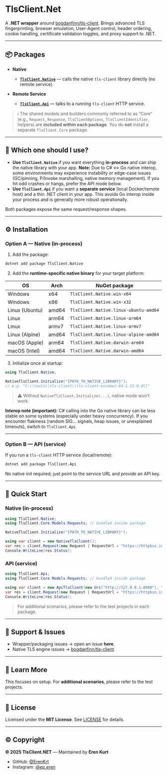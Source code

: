 # TlsClient.Net

A **.NET wrapper** around [bogdanfinn/tls-client](https://github.com/bogdanfinn/tls-client).
Brings advanced TLS fingerprinting, browser emulation, User-Agent control, header ordering, cookie handling, certificate validation toggles, and proxy support to .NET.

---

## 📦 Packages

* **Native**

  * **[`TlsClient.Native`](./src/TlsClient.Native/README.md)** — calls the native `tls-client` library directly (no remote service).
* **Remote Service**

  * **[`TlsClient.Api`](./src/TlsClient.Api/README.md)** — talks to a running `tls-client` HTTP service.

> ℹ️ The shared models and builders commonly referred to as “Core” (e.g., `Request`, `Response`, `TlsClientOptions`, `TlsClientIdentifier`, helpers) are **included within each package**. You do **not** install a separate `TlsClient.Core` package.

---

## 🧭 Which one should I use?

* **Use `TlsClient.Native`** if you want everything **in-process** and can ship the native library with your app.
  **Note:** Due to C# ↔ Go native interop, some environments may experience instability or edge-case issues (GC/pinning, P/Invoke marshalling, native memory management). If you hit odd crashes or hangs, prefer the API mode below.
* **Use `TlsClient.Api`** if you want a **separate service** (local Docker/remote host) and a thin .NET client in your app. This avoids Go interop inside your process and is generally more robust operationally.

Both packages expose the same request/response shapes.

---

## ⚙️ Installation

### Option A — Native (in-process)

1. Add the package:

```bash
dotnet add package TlsClient.Native
```

2. Add the **runtime-specific native binary** for your target platform:

| OS             | Arch  | NuGet package                         |
| -------------- | ----- | ------------------------------------- |
| Windows        | x64   | `TlsClient.Native.win-x64`            |
| Windows        | x86   | `TlsClient.Native.win-x32`            |
| Linux (Ubuntu) | amd64 | `TlsClient.Native.linux-ubuntu-amd64` |
| Linux          | arm64 | `TlsClient.Native.linux-arm64`        |
| Linux          | armv7 | `TlsClient.Native.linux-armv7`        |
| Linux (Alpine) | amd64 | `TlsClient.Native.linux-alpine-amd64` |
| macOS (Apple)  | arm64 | `TlsClient.Native.darwin-arm64`       |
| macOS (Intel)  | amd64 | `TlsClient.Native.darwin-amd64`       |

3. Initialize once at startup:

```csharp
using TlsClient.Native;

NativeTlsClient.Initialize("{PATH_TO_NATIVE_LIBRARY}");
// e.g. "C:\\tools\\tls-client\\tls-client-windows-64-1.11.0.dll"
```

> ⚠️ Without `NativeTlsClient.Initialize(...)`, native mode won’t work.

**Interop note (important):** C# calling into the Go native library can be less stable on some systems (especially under heavy concurrency). If you encounter flakiness (random SIG… signals, heap issues, or unexplained timeouts), switch to `TlsClient.Api`.

---

### Option B — API (service)

If you run a `tls-client` HTTP service (local/remote):

```bash
dotnet add package TlsClient.Api
```

No native init required; just point to the service URL and provide an API key.

---

## 🚀 Quick Start

### Native (in-process)

```csharp
using TlsClient.Native;
using TlsClient.Core.Models.Requests; // bundled inside package

NativeTlsClient.Initialize("{PATH_TO_NATIVE_LIBRARY}");

using var client = new NativeTlsClient();
var res = client.Request(new Request { RequestUrl = "https://httpbin.io/get" });
Console.WriteLine(res.Status);
```

### API (service)

```csharp
using TlsClient.Api;
using TlsClient.Core.Models.Requests; // bundled inside package

using var client = new ApiTlsClient(new Uri("http://127.0.0.1:8080"), "my-auth-key-1");
var res = client.Request(new Request { RequestUrl = "https://httpbin.io/get" });
Console.WriteLine(res.Status);
```

> For additional scenarios, please refer to the test projects in each package.

---

## 🧯 Support & Issues

* Wrapper/packaging issues → open an issue **here**.
* Native TLS engine issues → [bogdanfinn/tls-client](https://github.com/bogdanfinn/tls-client).

---

## 🔬 Learn More

This focuses on setup.
For **additional scenarios**, please refer to the test projects.

---

## 📜 License

Licensed under the **MIT License**.
See [LICENSE](./LICENSE) for details.

---

## ©️ Copyright

**© 2025 TlsClient.NET** — Maintained by **Eren Kurt**

* GitHub: [@ErenKrt](https://github.com/ErenKrt)
* Instagram: [@ep.eren](https://instagram.com/ep.eren)
